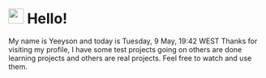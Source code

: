  <h1>
    <img src="https://emojis.slackmojis.com/emojis/images/1643510097/45343/hi.gif?1643510097" width="30"/> 
    Hello!
 </h1>
 <p>
    My name is Yeeyson and today is Tuesday, 9 May, 19:42 WEST
    Thanks for visiting my profile, I have some test projects going on others are done learning projects and others are real projects.
    Feel free to watch and use them.
 </p>